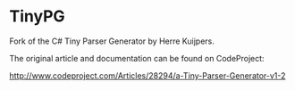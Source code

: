 TinyPG
======

Fork of the C# Tiny Parser Generator by Herre Kuijpers.

The original article and documentation can be found on CodeProject:

  http://www.codeproject.com/Articles/28294/a-Tiny-Parser-Generator-v1-2



